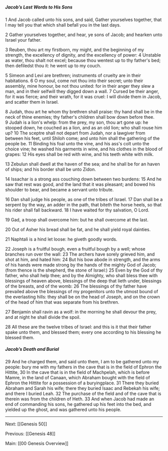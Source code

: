 ##### Jacob’s Last Words to His Sons

1 And Jacob called unto his sons, and said, Gather yourselves together, that I may tell you that which shall befall you in the last days.

2 Gather yourselves together, and hear, ye sons of Jacob; and hearken unto Israel your father.

3 Reuben, thou art my firstborn, my might, and the beginning of my strength, the excellency of dignity, and the excellency of power: 4 Unstable as water, thou shalt not excel; because thou wentest up to thy father's bed; then defiledst thou it: he went up to my couch.

5 Simeon and Levi are brethren; instruments of cruelty are in their habitations. 6 O my soul, come not thou into their secret; unto their assembly, mine honour, be not thou united: for in their anger they slew a man, and in their selfwill they digged down a wall. 7 Cursed be their anger, for it was fierce; and their wrath, for it was cruel: I will divide them in Jacob, and scatter them in Israel.

8 Judah, thou art he whom thy brethren shall praise: thy hand shall be in the neck of thine enemies; thy father's children shall bow down before thee. 9 Judah is a lion's whelp: from the prey, my son, thou art gone up: he stooped down, he couched as a lion, and as an old lion; who shall rouse him up? 10 The sceptre shall not depart from Judah, nor a lawgiver from between his feet, until Shiloh come; and unto him shall the gathering of the people be. 11 Binding his foal unto the vine, and his ass's colt unto the choice vine; he washed his garments in wine, and his clothes in the blood of grapes: 12 His eyes shall be red with wine, and his teeth white with milk.

13 Zebulun shall dwell at the haven of the sea; and he shall be for an haven of ships; and his border shall be unto Zidon.

14 Issachar is a strong ass couching down between two burdens: 15 And he saw that rest was good, and the land that it was pleasant; and bowed his shoulder to bear, and became a servant unto tribute.

16 Dan shall judge his people, as one of the tribes of Israel. 17 Dan shall be a serpent by the way, an adder in the path, that biteth the horse heels, so that his rider shall fall backward. 18 I have waited for thy salvation, O Lord.

19 Gad, a troop shall overcome him: but he shall overcome at the last.

20 Out of Asher his bread shall be fat, and he shall yield royal dainties.

21 Naphtali is a hind let loose: he giveth goodly words.

22 Joseph is a fruitful bough, even a fruitful bough by a well; whose branches run over the wall: 23 The archers have sorely grieved him, and shot at him, and hated him: 24 But his bow abode in strength, and the arms of his hands were made strong by the hands of the mighty God of Jacob; (from thence is the shepherd, the stone of Israel:) 25 Even by the God of thy father, who shall help thee; and by the Almighty, who shall bless thee with blessings of heaven above, blessings of the deep that lieth under, blessings of the breasts, and of the womb: 26 The blessings of thy father have prevailed above the blessings of my progenitors unto the utmost bound of the everlasting hills: they shall be on the head of Joseph, and on the crown of the head of him that was separate from his brethren.

27 Benjamin shall ravin as a wolf: in the morning he shall devour the prey, and at night he shall divide the spoil.

28 All these are the twelve tribes of Israel: and this is it that their father spake unto them, and blessed them; every one according to his blessing he blessed them.

##### Jacob’s Death and Burial

29 And he charged them, and said unto them, I am to be gathered unto my people: bury me with my fathers in the cave that is in the field of Ephron the Hittite, 30 In the cave that is in the field of Machpelah, which is before Mamre, in the land of Canaan, which Abraham bought with the field of Ephron the Hittite for a possession of a buryingplace. 31 There they buried Abraham and Sarah his wife; there they buried Isaac and Rebekah his wife; and there I buried Leah. 32 The purchase of the field and of the cave that is therein was from the children of Heth. 33 And when Jacob had made an end of commanding his sons, he gathered up his feet into the bed, and yielded up the ghost, and was gathered unto his people.

---
Next: [[Genesis 50]]

Previous: [[Genesis 48]]

Main: [[00 Genesis Overview]]